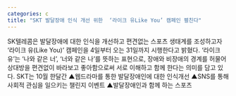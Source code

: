 ```yaml
---
categories: c
title: "SKT 발달장애 인식 개선 위한  ‘라이크 유Like You’ 캠페인 펼친다"
---
```

SK텔레콤은 발달장애에 대한 인식을 개선하고 편견없는 스포츠 생태계를 조성하고자 ‘라이크 유(Like You)’ 캠페인을 4일부터 오는 31일까지 시행한다고 밝혔다.																‘라이크 유’는 ‘나와 같은 너’, ‘너와 같은 나’를 뜻하는 표현으로, 장애와 비장애의 경계를 허물어 상대방을 편견없이 바라보고 좋아함으로써 서로 이해하고 함께 한다는 의미를 담고 있다. SKT는 10월 한달간 ▲웹드라마를 통한 발달장애인에 대한 인식개선 ▲SNS를 통해 사회적 관심을 일으키는 챌린지 이벤트 ▲발달장애인과 함께 하는 스포츠